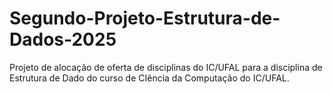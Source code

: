 # Segundo-Projeto-Estrutura-de-Dados-2025
Projeto de alocação de oferta de disciplinas do IC/UFAL para a disciplina de Estrutura de Dado do curso de CIência da Computação do IC/UFAL.

